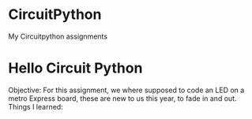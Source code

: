 # CircuitPython
My Circuitpython assignments

# Hello Circuit Python
  Objective:
    For this assignment, we where supposed to code an LED on a metro Express board, these are new to us this year, to fade in and out. 
  Things I learned:
    
